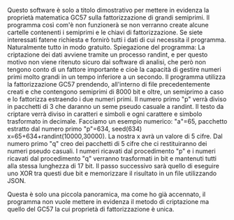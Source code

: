 Questo software è solo a titolo dimostrativo per mettere in evidenza la proprietà matematica GC57 sulla fattorizzazione di grandi semiprimi.
Il programma così com'è non funzionerà se non verranno create alcune cartelle contenenti i semiprimi e le chiavi di fattorizzazione. Se siete interessati fatene richiesta e fornirò tutti i dati di cui necessita il programma. Naturalmente tutto in modo gratuito.
Spiegazione del programma:
La criptazione dei dati avviene tramite un processo randint, e per questo motivo non viene ritenuto sicuro dai software di analisi, che però non tengono conto di un fattore importante e cioè la capacità di gestire numeri primi molto grandi in un tempo inferiore a un secondo.
Il programma utilizza la fattorizzazione GC57 prendendo, all'interno di file precedentemente creati e che contengono semiprimi di 8000 bit e oltre, un semiprimo a caso e lo fattorizza estraendo i due numeri primi.
Il numero primo "p" verrà diviso in pacchetti di 3 che daranno un seme pseudo casuale a randint. Il testo da criptare verrà diviso in caratteri e simboli e ogni carattere e simbolo trasformato in decimale.
Facciamo un esempio numerico: "a"=65, pacchetto estratto dal numero primo "p"=634, seed(634) x=65+634+randint(10000,30000). La nostra x avrà un valore di 5 cifre.
Dal numero primo "q" creo dei pacchetti di 5 cifre che ci restituiranno dei numeri pseudo casuali.
I numeri ricavati dal procedimento "p" e i numeri ricavati dal procedimento "q" verranno trasformati in bit e mantenuti tutti alla stessa lunghezza di 17 bit. 
Il passo successivo sarà quello di eseguire uno XOR tra questi due bit e memorizzare il risultato in un file utilizzando JSON.

Questa è solo una piccola panoramica, ma come ho già accennato, il programma non vuole mettere in evidenza il metodo di criptazione ma quello del GC57 la cui proprietà di fattorizzazione è unica.
